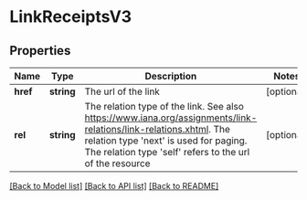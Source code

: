 # LinkReceiptsV3

## Properties
Name | Type | Description | Notes
------------ | ------------- | ------------- | -------------
**href** | **string** | The url of the link | [optional] 
**rel** | **string** | The relation type of the link. See also https://www.iana.org/assignments/link-relations/link-relations.xhtml. The relation type &#x27;next&#x27; is used for paging. The relation type &#x27;self&#x27; refers to the url of the resource | [optional] 

[[Back to Model list]](../../README.md#documentation-for-models) [[Back to API list]](../../README.md#documentation-for-api-endpoints) [[Back to README]](../../README.md)

